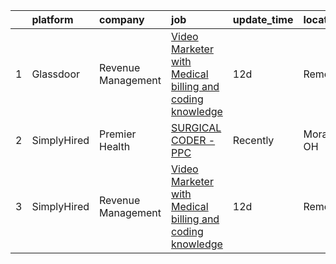 

|    | platform    | company            | job                                                                                                                                                                                                                                                                                                                            | update_time   | location    |
|---:|:------------|:-------------------|:-------------------------------------------------------------------------------------------------------------------------------------------------------------------------------------------------------------------------------------------------------------------------------------------------------------------------------|:--------------|:------------|
|  1 | Glassdoor   | Revenue Management | [Video Marketer with Medical billing and coding knowledge](https://www.glassdoor.com/partner/jobListing.htm?pos=101&ao=1136043&s=58&guid=00000181999f861d8a6ff829be4b2b06&src=GD_JOB_AD&t=SR&vt=w&ea=1&cs=1_cffdd1bc&cb=1656139777702&jobListingId=1007934494615&jrtk=3-0-1g6cpv1ib2bmh001-1g6cpv1ipk262800-ceed242a9d7d395f-) | 12d           | Remote      |
|  2 | SimplyHired | Premier Health     | [SURGICAL CODER - PPC](https://www.simplyhired.com/job/boGBzw_NZUG7w5AEm2J-zZgd52rGfnp9i-Q2WAR-FxQ0jN-5lv0Ljg?q=creative+coder)                                                                                                                                                                                                | Recently      | Moraine, OH |
|  3 | SimplyHired | Revenue Management | [Video Marketer with Medical billing and coding knowledge](https://www.simplyhired.com/job/jUank0nAmHktIS9ulN-Q9YED3h0f2JLfOj_mXVJGtNr602ddXyoI0w?q=creative+coder)                                                                                                                                                            | 12d           | Remote      |